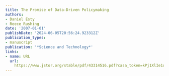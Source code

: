 ```yaml
---
title: The Promise of Data-Driven Policymaking
authors:
- Daniel Esty
- Reece Rushing
date: '2007-01-01'
publishDate: '2024-06-05T20:56:24.923312Z'
publication_types:
- manuscript
publication: '*Science and Technology*'
links:
- name: URL
  url: 
    https://www.jstor.org/stable/pdf/43314516.pdf?casa_token=kPj1XlIe1u8AAAAA:20LL3gT-pti4-a0k7UwYxysxPvW3tR8-GcU95k1LKU1WNE5T3SaGRVV0S8CGE1siv_QGundBheeDAlDGM_hRiAboKskjViPB9o8zINNWh4sLfPxasg
---
```


